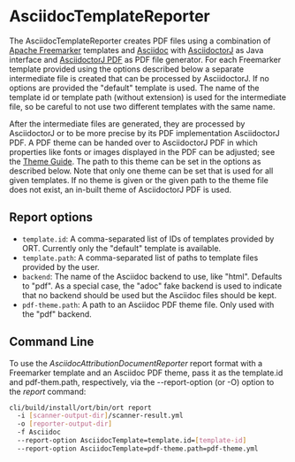 # AsciidocTemplateReporter

The AsciidocTemplateReporter creates PDF files using a combination of [Apache Freemarker][1] templates and [Asciidoc][2]
with [AsciidoctorJ][3] as Java interface and [AsciidoctorJ PDF][4] as PDF file generator.
For each Freemarker template provided using the options described below a separate intermediate file is created that can be
processed by AsciidoctorJ. If no options are provided the "default" template is used.
The name of the template id or template path (without extension) is used for the intermediate file, so be careful to not
use two different templates with the same name.

After the intermediate files are generated, they are processed by AsciidoctorJ or to be more precise by its PDF
implementation AsciidoctorJ PDF. A PDF theme can be handed over to AsciidoctorJ PDF in which properties like fonts or
images displayed in the PDF can be adjusted; see the [Theme Guide][5].
The path to this theme can be set in the options as described below.
Note that only one theme can be set that is used for all given templates. If no theme is given or the given path to
the theme file does not exist, an in-built theme of AsciidoctorJ PDF is used.

## Report options

* `template.id`: A comma-separated list of IDs of templates provided by ORT. Currently only the "default" template is
                 available.
* `template.path`: A comma-separated list of paths to template files provided by the user.
* `backend`: The name of the Asciidoc backend to use, like "html". Defaults to "pdf". As a special case, the "adoc"
             fake backend is used to indicate that no backend should be used but the Asciidoc files should be kept.
* `pdf-theme.path`: A path to an Asciidoc PDF theme file. Only used with the "pdf" backend.

## Command Line

To use the _AsciidocAttributionDocumentReporter_ report format with a Freemarker template and an Asciidoc PDF theme,
pass it as the template.id and pdf-them.path, respectively, via the --report-option (or -O) option to the _report_ 
command:

```bash
cli/build/install/ort/bin/ort report
  -i [scanner-output-dir]/scanner-result.yml
  -o [reporter-output-dir]
  -f Asciidoc
  --report-option AsciidocTemplate=template.id=[template-id]
  --report-option AsciidocTemplate=pdf-theme.path=pdf-theme.yml
```

[1]: https://freemarker.apache.org
[2]: https://asciidoc.org/
[3]: https://github.com/asciidoctor/asciidoctorj
[4]: https://github.com/asciidoctor/asciidoctorj-pdf
[5]: https://github.com/asciidoctor/asciidoctor-pdf/blob/master/docs/theming-guide.adoc
